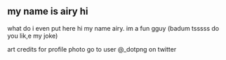 ## my name    is airy hi

   what do i even put here
hi my name airy. im a fun gguy (badum tsssss do you lik,e my joke)

art credits for  profile photo go to user @_dotpng on twitter 
